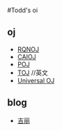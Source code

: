 #Todd's oi

## oj
* [RQNOJ](http://www.rqnoj.cn/problem)
* [CAIOJ](http://www.caioj.cn)
* [POJ](http://poj.org/)
* [TOJ](http://acm.timus.ru/) //英文
* [Universal OJ](http://uoj.ac/problems)

## blog
* [吉丽](http://jiruyi910387714.is-programmer.com/)
